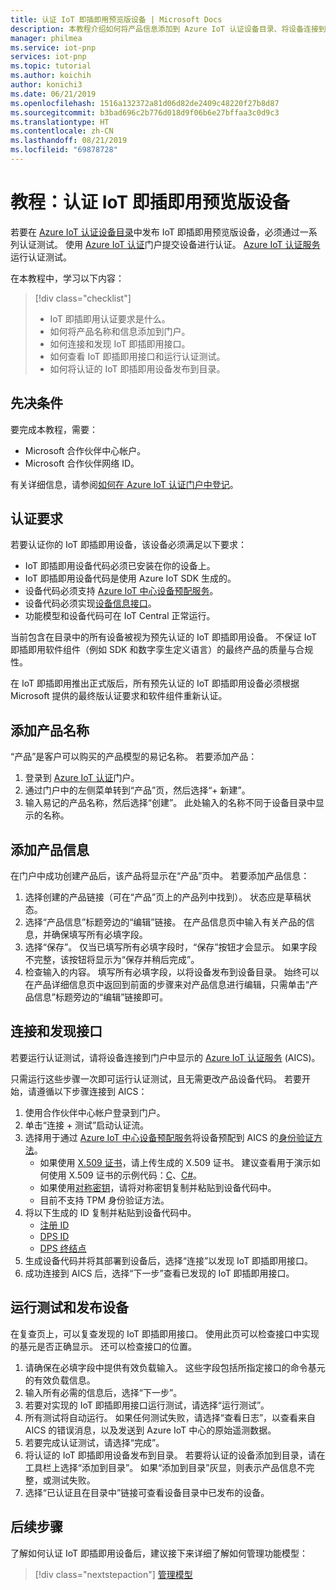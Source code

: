 ```yaml
---
title: 认证 IoT 即插即用预览版设备 | Microsoft Docs
description: 本教程介绍如何将产品信息添加到 Azure IoT 认证设备目录、将设备连接到 Azure IoT 认证服务，然后运行 IoT 即插即用认证测试。
manager: philmea
ms.service: iot-pnp
services: iot-pnp
ms.topic: tutorial
ms.author: koichih
author: konichi3
ms.date: 06/21/2019
ms.openlocfilehash: 1516a132372a81d06d82de2409c48220f27b8d87
ms.sourcegitcommit: b3bad696c2b776d018d9f06b6e27bffaa3c0d9c3
ms.translationtype: HT
ms.contentlocale: zh-CN
ms.lasthandoff: 08/21/2019
ms.locfileid: "69878728"
---
```

# <a name="tutorial-certify-your-iot-plug-and-play-preview-device"></a>教程：认证 IoT 即插即用预览版设备

若要在 [Azure IoT 认证设备目录](https://aka.ms/iotdevcat)中发布 IoT 即插即用预览版设备，必须通过一系列认证测试。 使用 [Azure IoT 认证](https://aka.ms/ACFI)门户提交设备进行认证。 [Azure IoT 认证服务](https://aka.ms/azure-iot-aics)运行认证测试。

在本教程中，学习以下内容：

> [!div class="checklist"]
> * IoT 即插即用认证要求是什么。
> * 如何将产品名称和信息添加到门户。
> * 如何连接和发现 IoT 即插即用接口。
> * 如何查看 IoT 即插即用接口和运行认证测试。
> * 如何将认证的 IoT 即插即用设备发布到目录。

## <a name="prerequisites"></a>先决条件

要完成本教程，需要：

* Microsoft 合作伙伴中心帐户。
* Microsoft 合作伙伴网络 ID。

有关详细信息，请参阅[如何在 Azure IoT 认证门户中登记](howto-onboard-portal.md)。

## <a name="certification-requirements"></a>认证要求

若要认证你的 IoT 即插即用设备，该设备必须满足以下要求：

* IoT 即插即用设备代码必须已安装在你的设备上。
* IoT 即插即用设备代码是使用 Azure IoT SDK 生成的。
* 设备代码必须支持 [Azure IoT 中心设备预配服务](../iot-dps/about-iot-dps.md)。
* 设备代码必须实现[设备信息接口](concepts-common-interfaces.md)。
* 功能模型和设备代码可在 IoT Central 正常运行。

当前包含在目录中的所有设备被视为预先认证的 IoT 即插即用设备。 不保证 IoT 即插即用软件组件（例如 SDK 和数字孪生定义语言）的最终产品的质量与合规性。

在 IoT 即插即用推出正式版后，所有预先认证的 IoT 即插即用设备必须根据 Microsoft 提供的最终版认证要求和软件组件重新认证。

## <a name="add-product-name"></a>添加产品名称

“产品”是客户可以购买的产品模型的易记名称。  若要添加产品：

1. 登录到 [Azure IoT 认证](https://aka.ms/ACFI)门户。
1. 通过门户中的左侧菜单转到“产品”页，然后选择“+ 新建”。  
1. 输入易记的产品名称，然后选择“创建”。  此处输入的名称不同于设备目录中显示的名称。

## <a name="add-product-information"></a>添加产品信息

在门户中成功创建产品后，该产品将显示在“产品”页中。  若要添加产品信息：

1. 选择创建的产品链接（可在“产品”页上的产品列中找到）。  状态应是草稿状态。
1. 选择“产品信息”标题旁边的“编辑”链接。   在产品信息页中输入有关产品的信息，并确保填写所有必填字段。
1. 选择“保存”。  仅当已填写所有必填字段时，“保存”按钮才会显示。  如果字段不完整，该按钮将显示为“保存并稍后完成”。 
1. 检查输入的内容。 填写所有必填字段，以将设备发布到设备目录。 始终可以在产品详细信息页中返回到前面的步骤来对产品信息进行编辑，只需单击“产品信息”标题旁边的“编辑”链接即可。  

## <a name="connect-and-discover-interfaces"></a>连接和发现接口

若要运行认证测试，请将设备连接到门户中显示的 [Azure IoT 认证服务](https://aka.ms/azure-iot-aics) (AICS)。

只需运行这些步骤一次即可运行认证测试，且无需更改产品设备代码。 若要开始，请遵循以下步骤连接到 AICS：

1. 使用合作伙伴中心帐户登录到门户。
1. 单击“连接 + 测试”启动认证流。 
1. 选择用于通过 [Azure IoT 中心设备预配服务](../iot-dps/about-iot-dps.md)将设备预配到 AICS 的[身份验证方法](../iot-dps/concepts-security.md#attestation-mechanism)。
   * 如果使用 [X.509 证书](../iot-hub/iot-hub-security-x509-get-started.md#prerequisites)，请上传生成的 X.509 证书。 建议查看用于演示如何使用 X.509 证书的示例代码：[C](https://github.com/Azure/azure-iot-sdk-c/blob/master/iothub_client/samples/iothub_ll_client_x509_sample/iothub_ll_client_x509_sample.c)、[C#](../iot-hub/iot-hub-security-x509-get-started.md)。
   * 如果使用[对称密钥](../iot-dps/concepts-symmetric-key-attestation.md)，请将对称密钥复制并粘贴到设备代码中。
   * 目前不支持 TPM 身份验证方法。
1. 将以下生成的 ID 复制并粘贴到设备代码中。
   * [注册 ID](../iot-dps/use-hsm-with-sdk.md)
   * [DPS ID](../iot-dps/tutorial-set-up-device.md#create-the-device-registration-software)
   * [DPS 终结点](../iot-dps/tutorial-set-up-device.md#create-the-device-registration-software)
1. 生成设备代码并将其部署到设备后，选择“连接”以发现 IoT 即插即用接口。 
1. 成功连接到 AICS 后，选择“下一步”查看已发现的 IoT 即插即用接口。 

## <a name="run-tests-and-publish-the-device"></a>运行测试和发布设备

在复查页上，可以复查发现的 IoT 即插即用接口。 使用此页可以检查接口中实现的基元是否正确显示。 还可以检查接口的位置。

1. 请确保在必填字段中提供有效负载输入。 这些字段包括所指定接口的命令基元的有效负载信息。
1. 输入所有必需的信息后，选择“下一步”。 
1. 若要对实现的 IoT 即插即用接口运行测试，请选择“运行测试”。 
1. 所有测试将自动运行。 如果任何测试失败，请选择“查看日志”，以查看来自 AICS 的错误消息，以及发送到 Azure IoT 中心的原始遥测数据。 
1. 若要完成认证测试，请选择“完成”。 
1. 将认证的 IoT 即插即用设备发布到目录。 若要将认证的设备添加到目录，请在工具栏上选择“添加到目录”。  如果“添加到目录”灰显，则表示产品信息不完整，或测试失败。  
1. 选择“已认证且在目录中”链接可查看设备目录中已发布的设备。

## <a name="next-steps"></a>后续步骤

了解如何认证 IoT 即插即用设备后，建议接下来详细了解如何管理功能模型：

> [!div class="nextstepaction"]
> [管理模型](./howto-manage-models.md)

